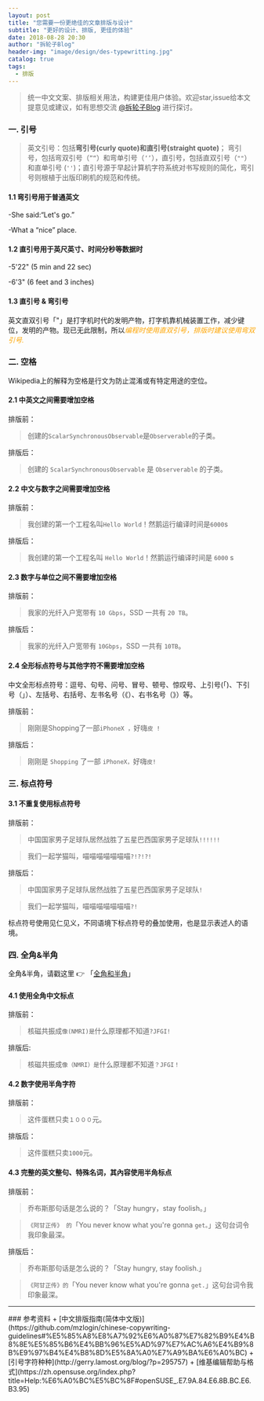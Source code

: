 ```yaml
---
layout: post
title: "您需要一份更绝佳的文章排版与设计"
subtitle: "更好的设计、排版, 更佳的体验"
date: 2018-08-28 20:30
author: "拆轮子Blog"
header-img: "image/design/des-typewritting.jpg"
catalog: true
tags:
  - 排版
---
```


>统一中文文案、排版相关用法，构建更佳用户体验。欢迎star,issue给本文提意见或建议，如有思想交流  <a href="mailto:chailz2herzog@gmail.com">@拆轮子Blog</a> 进行探讨。

### 一. 引号

>英文引号：包括**弯引号(curly quote)**和**直引号(straight quote)**； 弯引号，包括弯双引号（`”“`）和弯单引号（`‘’`），直引号，包括直双引号（`""`）和直单引号 (`''`)；直引号源于早起计算机字符系统对书写规则的简化，弯引号则根植于出版印刷机的规范和传统。

#### 1.1 弯引号用于普通英文
-She said:“Let's go.”

-What a “nice” place.

#### 1.2 直引号用于英尺英寸、时间分秒等数据时
-5'22" (5 min and 22 sec)

-6'3" (6 feet and 3 inches)

#### 1.3 直引号 & 弯引号
英文直双引号「"」是打字机时代的发明产物，打字机靠机械装置工作，减少键位，发明的产物。现已无此限制，所以<span style="color:orange">*编程时使用直双引号，排版时建议使用弯双引号.*</span>

### 二. 空格
Wikipedia上的解释为空格是行文为防止混淆或有特定用途的空位。

#### 2.1 中英文之间需要增加空格
排版前：
> 创建的`ScalarSynchronousObservable`是`Observerable`的子类。

排版后：
> 创建的 `ScalarSynchronousObservable` 是 `Observerable` 的子类。

#### 2.2 中文与数字之间需要增加空格
排版前：
>我创建的第一个工程名叫`Hello World`！然鹅运行编译时间是`6000`s

排版后：
>我创建的第一个工程名叫 `Hello World`！然鹅运行编译时间是 `6000` s

#### 2.3 数字与单位之间不需要增加空格
排版前：
>我家的光纤入户宽带有 `10 Gbps`，SSD 一共有 `20 TB`。

排版后：
>我家的光纤入户宽带有 `10Gbps`，SSD 一共有 `10TB`。

#### 2.4 全形标点符号与其他字符不需要增加空格
中文全形标点符号：逗号、句号、问号、冒号、顿号、惊叹号、上引号(「)、下引号（」）、左括号、右括号、左书名号（《）、右书名号（》）等。

排版前：
>刚刚是Shopping了一部`iPhoneX ，`好嗨`皮 !`

排版后：
>刚刚是 `Shopping` 了一部 `iPhoneX，`好嗨`皮!`

### 三. 标点符号
#### 3.1 不重复使用标点符号

排版前：
>中国国家男子足球队居然战胜了五星巴西国家男子足球队`!!!!!!`

>我们一起学猫叫，喵喵喵喵喵喵喵`?!?!?!`

排版后：
>中国国家男子足球队居然战胜了五星巴西国家男子足球队`!`

>我们一起学猫叫，喵喵喵喵喵喵喵`?!`

标点符号使用见仁见义，不同语境下标点符号的叠加使用，也是显示表述人的语境。

### 四. 全角&半角
全角&半角，请戳这里 👉 「[全角和半角](https://zh.wikipedia.org/wiki/%E5%85%A8%E5%BD%A2%E5%92%8C%E5%8D%8A%E5%BD%A2)」

#### 4.1 使用全角中文标点

排版前：
>核磁共振成`像(NMRI)是`什么原理都不知道`?JFGI!`

排版后:
>核磁共振成`像（NMRI）是`什么原理都不知道`？JFGI！`

#### 4.2 数字使用半角字符

排版前：
>这件蛋糕只卖` １０００ `元。

排版后：
>这件蛋糕只卖` 1000 `元。

#### 4.3 完整的英文整句、特殊名词，其內容使用半角标点

排版前：

>乔布斯那句话是怎么说的？「Stay hungry，stay foolish。」

>`《阿甘正传》 的`「You never know what you're gonna `get。`」这句台词令我印象最深。

排版后：

>乔布斯那句话是怎么说的？「Stay hungry, stay foolish.」

>`《阿甘正传》的`「You never know what you're gonna `get.`」这句台词令我印象最深。




<hr/>
### 参考资料
+ [中文排版指南(简体中文版)](https://github.com/mzlogin/chinese-copywriting-guidelines#%E5%85%A8%E8%A7%92%E6%A0%87%E7%82%B9%E4%B8%8E%E5%85%B6%E4%BB%96%E5%AD%97%E7%AC%A6%E4%B9%8B%E9%97%B4%E4%B8%8D%E5%8A%A0%E7%A9%BA%E6%A0%BC)
+ [引号字符种种](http://gerry.lamost.org/blog/?p=295757)
+ [维基编辑帮助与格式](https://zh.opensuse.org/index.php?title=Help:%E6%A0%BC%E5%BC%8F#openSUSE_.E7.9A.84.E6.8B.BC.E6.B3.95)
